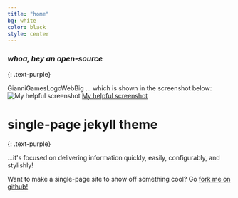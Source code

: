 ```yaml
---
title: "home"
bg: white
color: black
style: center
---
```


### *whoa, hey an open-source*
{: .text-purple}

GianniGamesLogoWebBig
... which is shown in the screenshot below:
![My helpful screenshot](/img/GianniGamesLogoWebBig.jpg)
[My helpful screenshot](/img/GianniGamesLogoWebBig.jpg)


# single-page jekyll theme
{: .text-purple}


…it's focused on delivering information quickly, easily, configurably, and stylishly!

Want to make a single-page site to show off something cool? Go [fork me on github!](https://github.com/t413/SinglePaged)

